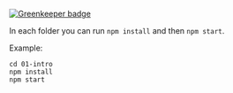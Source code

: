 
[![Greenkeeper badge](https://badges.greenkeeper.io/basarat/demo-typestyle.svg)](https://greenkeeper.io/)

In each folder you can run `npm install` and then `npm start`.

Example: 

```
cd 01-intro
npm install
npm start
```